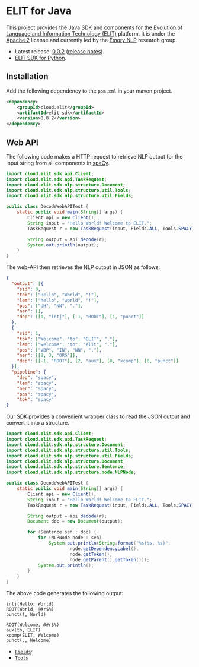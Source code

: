 # ELIT for Java

This project provides the Java SDK and components for the [Evolution of Language and Information Technology (ELIT)](https://elit.cloud) platform.
It is under the [Apache 2](http://www.apache.org/licenses/LICENSE-2.0) license and currently led by the [Emory NLP](http://nlp.mathcs.emory.edu) research group.

* Latest release: [0.0.2](https://search.maven.org/#artifactdetails|cloud.elit|elit|0.0.2|pom) ([release notes](md/release.md)).
* [ELIT SDK for Python](https://github.com/elitcloud/elit-sdk-python).

## Installation

Add the following dependency to the `pom.xml` in your maven project.

```xml
<dependency>
    <groupId>cloud.elit</groupId>
    <artifactId>elit-sdk</artifactId>
    <version>0.0.2</version>
</dependency>
```

## Web API

The following code makes a HTTP request to retrieve NLP output for the input string from all components in [spaCy](https://spacy.io).

```java
import cloud.elit.sdk.api.Client;
import cloud.elit.sdk.api.TaskRequest;
import cloud.elit.sdk.nlp.structure.Document;
import cloud.elit.sdk.nlp.structure.util.Tools;
import cloud.elit.sdk.nlp.structure.util.Fields;

public class DecodeWebAPITest {
    static public void main(String[] args) {
        Client api = new Client();
        String input = "Hello World! Welcome to ELIT.";
        TaskRequest r = new TaskRequest(input, Fields.ALL, Tools.SPACY);

        String output = api.decode(r);
        System.out.println(output);
    }
}
```

The web-API then retrieves the NLP output in JSON as follows:

```json
{
  "output": [{
    "sid": 0,
    "tok": ["Hello", "World", "!"],
    "lem": ["hello", "world", "!"],
    "pos": ["UH", "NN", "."],
    "ner": [],
    "dep": [[1, "intj"], [-1, "ROOT"], [1, "punct"]]
  },
  {
    "sid": 1,
    "tok": ["Welcome", "to", "ELIT", "."],
    "lem": ["welcome", "to", "elit", "."],
    "pos": ["VBP", "IN", "NN", "."],
    "ner": [[2, 3, "ORG"]],
    "dep": [[-1, "ROOT"], [2, "aux"], [0, "xcomp"], [0, "punct"]]
  }],
  "pipeline": {
    "dep": "spacy",
    "lem": "spacy",
    "ner": "spacy",
    "pos": "spacy",
    "tok": "spacy"
}
```

Our SDK provides a convenient wrapper class to read the JSON output and convert it into a structure.

```java
import cloud.elit.sdk.api.Client;
import cloud.elit.sdk.api.TaskRequest;
import cloud.elit.sdk.nlp.structure.Document;
import cloud.elit.sdk.nlp.structure.util.Tools;
import cloud.elit.sdk.nlp.structure.util.Fields;
import cloud.elit.sdk.nlp.structure.Document;
import cloud.elit.sdk.nlp.structure.Sentence;
import cloud.elit.sdk.nlp.structure.node.NLPNode;

public class DecodeWebAPITest {
    static public void main(String[] args) {
        Client api = new Client();
        String input = "Hello World! Welcome to ELIT.";
        TaskRequest r = new TaskRequest(input, Fields.ALL, Tools.SPACY);

        String output = api.decode(r);
        Document doc = new Document(output);

        for (Sentence sen : doc) {
            for (NLPNode node : sen)
                System.out.println(String.format("%s(%s, %s)", 
                        node.getDependencyLabel(), 
                        node.getToken(), 
                        node.getParent().getToken()));
            System.out.println();
        }
    }
}
```

The above code generates the following output:

```
intj(Hello, World)
ROOT(World, @#r$%)
punct(!, World)

ROOT(Welcome, @#r$%)
aux(to, ELIT)
xcomp(ELIT, Welcome)
punct(., Welcome)
```




* [`Fields`](../../tree/master/elit-sdk/src/main/java/cloud/elit/sdk/nlp/structure/util/Fields.java): 
* [`Tools`](../../tree/master/elit-sdk/src/main/java/cloud/elit/sdk/nlp/structure/util/Tools.java)
